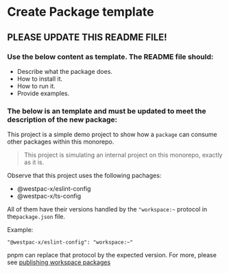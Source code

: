 # Create Package template

## PLEASE UPDATE THIS README FILE!

### Use the below content as template. The README file should:

- Describe what the package does.
- How to install it.
- How to run it.
- Provide examples.

### The below is an template and must be updated to meet the description of the new package:

This project is a simple demo project to show how a `package` can consume other packages within this monorepo.

> This project is simulating an internal project on this monorepo, exactly as it is.

Observe that this project uses the following pachages:

- @westpac-x/eslint-config
- @westpac-x/ts-config

All of them have their versions handled by the `"workspace:~` protocol in the`package.json` file.

Example:

```
"@westpac-x/eslint-config": "workspace:~"
```

pnpm can replace that protocol by the expected version. For more, please see [publishing workspace packages](https://pnpm.io/workspaces#publishing-workspace-packages)
